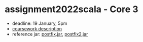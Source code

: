 # assignment2022scala - Core 3

* deadline: 19 January, 5pm
* [coursework description](https://nms.kcl.ac.uk/christian.urban/core_cw03.pdf)
* reference jar:
    [postfix.jar](https://nms.kcl.ac.uk/christian.urban/postfix.jar),
    [postfix2.jar](https://nms.kcl.ac.uk/christian.urban/postfix2.jar)